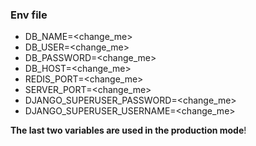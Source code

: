 ### Env file

- DB_NAME=<change_me>
- DB_USER=<change_me>
- DB_PASSWORD=<change_me>
- DB_HOST=<change_me>
- REDIS_PORT=<change_me>
- SERVER_PORT=<change_me>
- DJANGO_SUPERUSER_PASSWORD=<change_me>
- DJANGO_SUPERUSER_USERNAME=<change_me>


**The last two variables are used in the production mode**!
